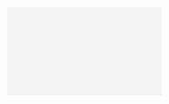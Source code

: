 <p align="center">
  <img src="https://raw.githubusercontent.com/resloved/resloved/master/heart.gif">
</p>
